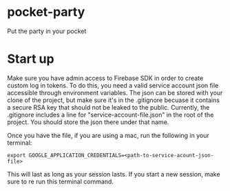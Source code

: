 # pocket-party
Put the party in your pocket

# Start up
Make sure you have admin access to Firebase SDK in order to create custom log in tokens. To do this, you need a valid service account json file accessible through environment variables. The json can be stored with your clone of the project, but make sure it's in the .gitignore becuase it contains a secure RSA key that should not be leaked to the public. Currently, the .gitignore includes a line for "service-account-file.json" in the root of the project. You should store the json there under that name.

Once you have the file, if you are using a mac, run the following in your terminal: 

`export GOOGLE_APPLICATION_CREDENTIALS=<path-to-service-acount-json-file>`

This will last as long as your session lasts. If you start a new session, make sure to re run this terminal command.

